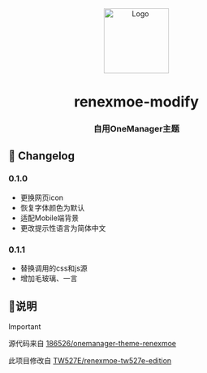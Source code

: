 <div align="center">
  <img src="https://unpkg.com/@atomnext/renexmoe-modify/images/icon.png" alt="Logo" width="128">
</div>
<h1 align="center">renexmoe-modify</h1>
<h3 align="center">自用OneManager主题</h3>

## 📝 Changelog

### 0.1.0

- 更换网页icon
- 恢复字体颜色为默认
- 适配Mobile端背景
- 更改提示性语言为简体中文

### 0.1.1

- 替换调用的css和js源
- 增加毛玻璃、一言

## 📎说明

> [!IMPORTANT]
> 源代码来自 [186526/onemanager-theme-renexmoe](https://github.com/186526/onemanager-theme-renexmoe)
> 
> 此项目修改自 [TW527E/renexmoe-tw527e-edition](https://github.com/TW527E/renexmoe-tw527e-edition)